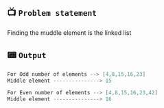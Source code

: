 ## 📺 `Problem statement`
Finding the muddle element is the linked list

## 📟 `Output`
```kotlin
For Odd number of elements --> [4,8,15,16,23]
Middle element ---------------> 15
```
```kotlin
For Even number of elements --> [4,8,15,16,23,42]
Middle element ---------------> 16
```
